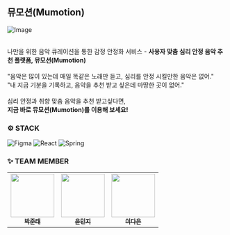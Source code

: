 뮤모션(Mumotion)
---
![Image](https://github.com/user-attachments/assets/c3468725-563e-431b-86ad-2c5422e27a00)
<br> <br>

나만을 위한 음악 큐레이션을 통한 감정 안정화 서비스  - **사용자 맞춤 심리 안정 음악 추천 플랫폼, 뮤모션(Mumotion)**
<br> <br>
"음악은 많이 있는데 매일 똑같은 노래만 듣고, 심리를 안정 시킬만한 음악은 없어."<br>
"내 지금 기분을 기록하고, 음악을 추천 받고 싶은데 마땅한 곳이 없어."
<br> <br>
심리 안정과 취향 맞춤 음악을 추천 받고싶다면,
<br>**지금 바로 뮤모션(Mumotion)를 이용해 보세요!**
<br>

### ⚙️ STACK
![Figma](https://img.shields.io/badge/figma-%23F24E1E.svg?style=for-the-badge&logo=figma&logoColor=white) ![React](https://img.shields.io/badge/react-%2320232a.svg?style=for-the-badge&logo=react&logoColor=%2361DAFB) ![Spring](https://img.shields.io/badge/spring-%236DB33F.svg?style=for-the-badge&logo=spring&logoColor=white)

### ✨ TEAM MEMBER
<table>
  <tbody>
    <tr>
      <td align="center"><a href="https://github.com/juntae6942"><img src="https://avatars.githubusercontent.com/u/65760583?v=4" width="100px;" alt=""/><br /><sub><b>박준태</b></sub></a><br /></td>
      <td align="center"><a href="https://github.com/minji02"><img src="https://avatars.githubusercontent.com/u/87254702?v=4" width="100px"; alt=""/><br /><sub><b>윤민지</b></sub></a><br /></td>
      <td align="center"><a href="https://github.com/daeun0726"><img src="https://avatars.githubusercontent.com/u/82196822?v=4" width="100px;" alt=""/><br /><sub><b>이다은</b></sub></a><br /></td>
  </tbody>
</table>
